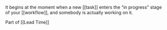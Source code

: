 It begins at the moment when a new [[task]] enters the “in progress” stage of your [[workflow]], and somebody is actually working on it.

Part of [[Lead Time]]
